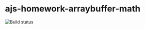 # ajs-homework-arraybuffer-math
[![Build status](https://ci.appveyor.com/api/projects/status/nnd9pjmg033dnugu?svg=true)](https://ci.appveyor.com/project/Anna12god/ajs-homework-arraybuffer-math)